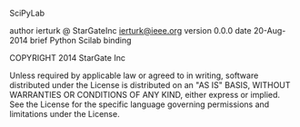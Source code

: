 SciPyLab

author      ierturk @ StarGateInc <ierturk@ieee.org>
version     0.0.0
date        20-Aug-2014
brief       Python Scilab binding

COPYRIGHT 2014 StarGate Inc

Unless required by applicable law or agreed to in writing, software
distributed under the License is distributed on an "AS IS" BASIS,
WITHOUT WARRANTIES OR CONDITIONS OF ANY KIND, either express or implied.
See the License for the specific language governing permissions and
limitations under the License.